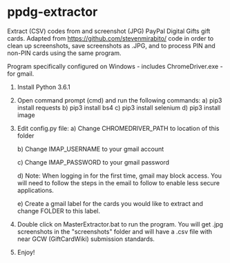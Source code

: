 # ppdg-extractor
Extract (CSV) codes from and screenshot (JPG) PayPal Digital Gifts gift cards. Adapted from https://github.com/stevenmirabito/ code in order to clean up screenshots, save screenshots as .JPG, and to process PIN and non-PIN cards using the same program.

Program specifically configured on Windows - includes ChromeDriver.exe - for gmail.

1) Install Python 3.6.1

2) Open command prompt (cmd) and run the following commands:
	a) pip3 install requests
	b) pip3 install bs4
	c) pip3 install selenium
	d) pip3 install image

3) Edit config.py file:
	a) Change CHROMEDRIVER_PATH to location of this folder
	
	b) Change IMAP_USERNAME to your gmail account
	
	c) Change IMAP_PASSWORD to your gmail password
	
	d) Note: When logging in for the first time, gmail may block access. You will need to follow the steps in the email to follow to enable less secure applications.
	
	e) Create a gmail label for the cards you would like to extract and change FOLDER to this label.
	
4) Double click on MasterExtractor.bat to run the program. You will get .jpg screenshots in the "screenshots" folder and will have a .csv file with near GCW (GiftCardWiki) submission standards.

5) Enjoy!
